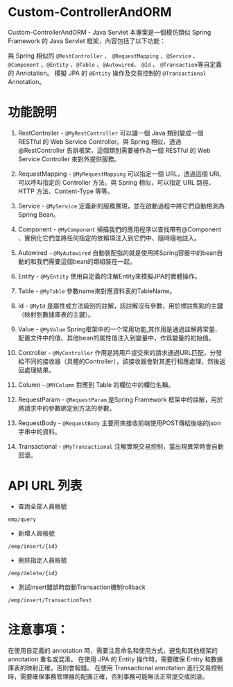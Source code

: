 # Custom-ControllerAndORM
Custom-ControllerAndORM - Java Servlet
本專案是一個模仿類似 Spring Framework 的 Java Servlet 框架，內容包括了以下功能：

與 Spring 相似的 `@RestController` 、 `@RequestMapping` 、`@Service` 、`@Component` 、`@Entity` 、`@Table` 、`@Autowired`、 `@Id` 、 `@Transaction`等自定義的 Annotation。
模擬 JPA 的 `@Entity` 操作及交易控制的 `@Transactional` Annotation。

# 功能說明
1. RestController - 
`@MyRestController` 可以讓一個 Java 類別變成一個 RESTful 的 Web Service Controller。與 Spring 相似，透過 @RestController 告訴框架，這個類別需要被作為一個 RESTful 的 Web Service Controller 來對外提供服務。

2. RequestMapping -
`@MyRequestMapping` 可以指定一個 URL，透過這個 URL 可以呼叫指定的 Controller 方法。與 Spring 相似，可以指定 URL 路徑、HTTP 方法、Content-Type 等等。

3. Service - 
`@MyService` 定義新的服務實現，並在啟動過程中將它們自動檢測為Spring Bean。

4. Component -
`@MyComponent` 掃描我們的應用程序以查找帶有@Component 、實例化它們並將任何指定的依賴項注入到它們中、隨時隨地註入。

5. Autowired -
`@MyAutowired` 自動裝配指的就是使用將Spring容器中的bean自動的和我們需要這個bean的類組裝在一起。

6. Entity - 
`@MyEntity` 使用自定義的注解Entity來模擬JPA的實體操作。

7. Table - 
`@MyTable` 參數name來對應資料表的TableName。

8. Id -
`@MyId` 是屬性或方法級別的註解，該註解沒有參數，用於標註焦點的主鍵（映射到數據庫表的主鍵）。

9. Value - 
`@MyValue`  Spring框架中的一个常用功能,其作用是通過註解將常量、配置文件中的值、其他bean的属性值注入到變量中，作爲變量的初始值。

10. Controller -
`@MyController` 作用是將用戶提交來的請求通過URL匹配，分發給不同的接收器（具體的Controller），該接收器會對其進行相應處理，然後返回處理結果。

11. Column -
`@MYColumn` 對應到 Table 的欄位中的欄位名稱。

12. RequestParam -
`@RequestParam` 是Spring Framework 框架中的註解，用於將請求中的參數綁定到方法的參數。

13. RequestBody -
`@RequestBody` 主要用來接收前端使用POST傳給後端的json字串中的資料。

14. Transactional -
`@MyTransactional` 注解實現交易控制，當出現異常時會自動回滾。

# API URL 列表
- 查詢全部人員帳號
```
emp/query 
```

- 新增人員帳號
```
/emp/insert/{id}
```

- 刪除指定人員帳號
```
/emp/delete/{id}
```

- 測試insert錯誤時啟動Transaction機制rollback
```
/emp/insert/TransactionTest
```

# 注意事項：
在使用自定義的 annotation 時，需要注意命名和使用方式，避免和其他框架的 annotation 重名或混淆。
在使用 JPA 的 Entity 操作時，需要確保 Entity 和數據庫表的映射正確，否則會報錯。
在使用 Transactional annotation 進行交易控制時，需要確保事務管理器的配置正確，否則事務可能無法正常提交或回滾。
